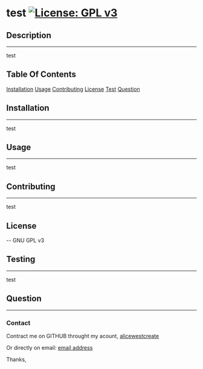 

# test [![License: GPL v3](https://img.shields.io/badge/License-GPLv3-blue.svg)](https://www.gnu.org/licenses/gpl-3.0) 



## Description
--- 
test 


## Table Of Contents
[Installation](#installation)
[Usage](#usage)
[Contributing](#contributing)
[License](#license)
[Test](#test)
[Question](#question)


## Installation
--- 
test 




## Usage
--- 
test 




## Contributing
--- 
test



## License
-- 
GNU GPL v3 



## Testing
--- 
test 




## Question
--- 

### Contact
Contract me on GITHUB throught my acount, 
[alicewestcreate](https://github.com/alicewestcreate) 

Or directly on email: 
[email address](alicewest.create@gmail.com) 


Thanks,

